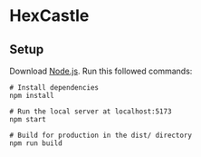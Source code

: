 # HexCastle


## Setup
Download [Node.js](https://nodejs.org/en/download). Run this followed commands:

```
# Install dependencies
npm install

# Run the local server at localhost:5173
npm start

# Build for production in the dist/ directory
npm run build
```
